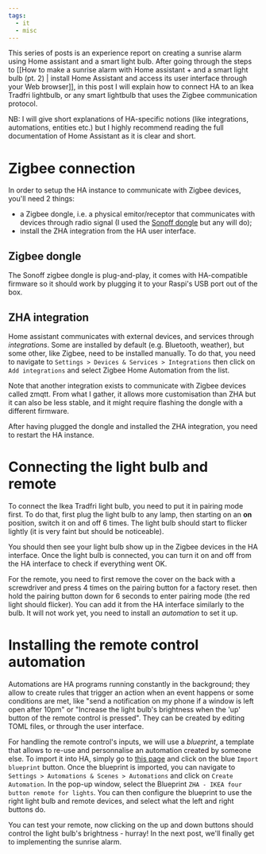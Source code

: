 ```yaml
---
tags:
  - it
  - misc
---
```

This series of posts is an experience report on creating a sunrise alarm using Home assistant and a smart light bulb. After going through the steps to [[How to make a sunrise alarm with Home assistant + and a smart light bulb (pt. 2) | install Home Assistant and access its user interface through your Web browser]], in this  post I will explain how to connect HA to an Ikea Tradfri lightbulb, or any smart lightbulb that uses the Zigbee communication protocol. 

NB: I will give short explanations of HA-specific notions (like integrations, automations, entities etc.) but I highly recommend reading the full documentation of Home Assistant as it is clear and short.
# Zigbee connection

In order to setup the HA instance to communicate with Zigbee devices, you'll need 2 things:
* a Zigbee dongle, i.e. a physical emitor/receptor that communicates with devices through radio signal (I used the [Sonoff dongle](https://sonoff.tech/product/gateway-and-sensors/sonoff-zigbee-3-0-usb-dongle-plus-p/) but any will do);
* install the ZHA integration from the HA user interface.
## Zigbee dongle
The Sonoff zigbee dongle is plug-and-play, it comes with HA-compatible firmware so it should work by plugging it to your Raspi's USB port out of the box.

## ZHA integration
Home assistant communicates with external devices, and services through *integrations*. Some are installed by default (e.g. Bluetooth, weather), but some other, like Zigbee, need to be installed manually. To do that, you need to navigate to `Settings > Devices & Services > Integrations` then click on `Add integrations` and select Zigbee Home Automation from the list.

Note that another integration exists to communicate with Zigbee devices called zmqtt. From what I gather, it allows more customisation than ZHA but it can also be less stable, and it might require flashing the dongle with a different firmware.

After having plugged the dongle and installed the ZHA integration, you need to restart the HA instance.

# Connecting the light bulb and remote
To connect the Ikea Tradfri light bulb, you need to put it in pairing mode first. To do that, first plug the light bulb to any lamp, then starting on an **on** position, switch it on and off 6 times. The light bulb should start to flicker lightly (it is very faint but should be noticeable).

You should then see your light bulb show up in the Zigbee devices in the HA interface. Once the light bulb is connected, you can turn it on and off from the HA interface to check if everything went OK.

 For the remote, you need to first remove the cover on the back with a screwdriver and press 4 times on the pairing button for a factory reset. then hold the pairing button down for 6 seconds to enter pairing mode (the red light should flicker). You can add it from the HA interface similarly to the bulb. It will not work yet, you need to install an *automation* to set it up.

# Installing the remote control automation
Automations are HA programs running constantly in the background; they allow to create rules that trigger an action when an event happens or some conditions are met, like "send a notification on my phone if a window is left open after 10pm" or "Increase the light bulb's brightness when the 'up' button of the remote control is pressed". They can be created by editing TOML files, or through the user interface.

For handling the remote control's inputs, we will use a *blueprint*, a template that allows to re-use and personnalise an automation created by someone else. To import it into HA, simply go to [this page](https://community.home-assistant.io/t/zha-ikea-four-button-remote-styrbar-for-lights-and-switches/395248) and click on the blue `Import blueprint` button. Once the blueprint is imported, you can navigate to `Settings > Automations & Scenes > Automations` and click on `Create Automation`. In the pop-up window, select the Blueprint `ZHA - IKEA four button remote for lights`. You can then configure the blueprint to use the right light bulb and remote devices, and select what the left and right buttons do.

You can test your remote, now clicking on the up and down buttons should control the light bulb's brightness - hurray! In the next post, we'll finally get to implementing the sunrise alarm.